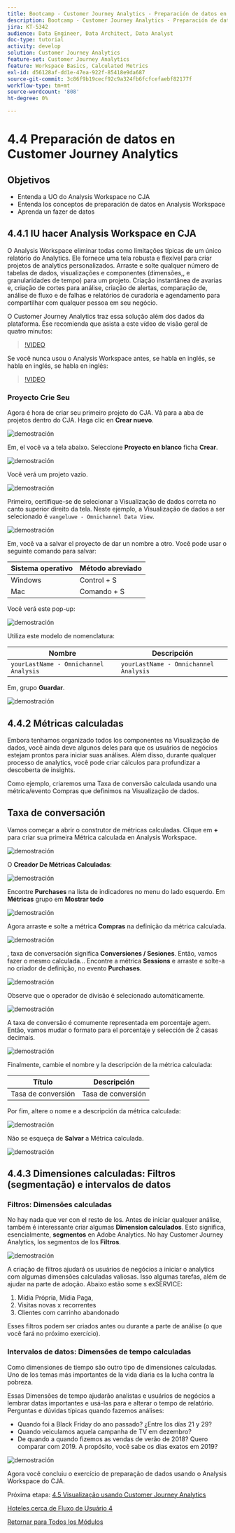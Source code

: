 ```yaml
---
title: Bootcamp - Customer Journey Analytics - Preparación de datos en Analysis Workspace - Brasil
description: Bootcamp - Customer Journey Analytics - Preparación de datos en Analysis Workspace - Brasil
jira: KT-5342
audience: Data Engineer, Data Architect, Data Analyst
doc-type: tutorial
activity: develop
solution: Customer Journey Analytics
feature-set: Customer Journey Analytics
feature: Workspace Basics, Calculated Metrics
exl-id: d56128af-dd1e-47ea-922f-85418e9da687
source-git-commit: 3c86f9b19cecf92c9a324fb6fcfcefaebf82177f
workflow-type: tm+mt
source-wordcount: '808'
ht-degree: 0%

---
```


# 4.4 Preparación de datos en Customer Journey Analytics

## Objetivos

- Entenda a UO do Analysis Workspace no CJA
- Entenda los conceptos de preparación de datos en Analysis Workspace
- Aprenda un fazer de datos

## 4.4.1 IU hacer Analysis Workspace en CJA

O Analysis Workspace eliminar todas como limitações típicas de um único relatório do Analytics. Ele fornece uma tela robusta e flexível para criar projetos de analytics personalizados. Arraste e solte qualquer número de tabelas de dados, visualizações e componentes (dimensões,, e granularidades de tempo) para um projeto. Criação instantânea de avarias e, criação de cortes para análise, criação de alertas, comparação de, análise de fluxo e de falhas e relatórios de curadoria e agendamento para compartilhar com qualquer pessoa em seu negócio.

O Customer Journey Analytics traz essa solução além dos dados da plataforma. Ése recomienda que asista a este vídeo de visão geral de quatro minutos:

>[!VIDEO](https://video.tv.adobe.com/v/35109?quality=12&learn=on)

Se você nunca usou o Analysis Workspace antes, se habla en inglés, se habla en inglés, se habla en inglés:

>[!VIDEO](https://video.tv.adobe.com/v/26266?quality=12&learn=on)

### Proyecto Crie Seu

Agora é hora de criar seu primeiro projeto do CJA. Vá para a aba de projetos dentro do CJA. Haga clic en **Crear nuevo**.

![demostración](./images/prmenu.png)

Em, el você va a tela abaixo. Seleccione **Proyecto en blanco** ficha **Crear**.

![demostración](./images/prmenu1.png)

Você verá um projeto vazio.

![demostración](./images/premptyprojects.png)

Primeiro, certifique-se de selecionar a Visualização de dados correta no canto superior direito da tela. Neste ejemplo, a Visualização de dados a ser selecionado é `vangeluwe - Omnichannel Data View`.

![demostración](./images/prdv.png)

Em, você va a salvar el proyecto de dar un nombre a otro. Você pode usar o seguinte comando para salvar:

| Sistema operativo | Método abreviado |
| ----------------- |-------------| 
| Windows | Control + S |
| Mac | Comando + S |

Você verá este pop-up:

![demostración](./images/prsave.png)

Utiliza este modelo de nomenclatura:

| Nombre | Descripción |
| ----------------- |-------------| 
| `yourLastName - Omnichannel Analysis` | `yourLastName - Omnichannel Analysis` |

Em, grupo **Guardar**.

![demostración](./images/prsave2.png)

## 4.4.2 Métricas calculadas

Embora tenhamos organizado todos los componentes na Visualização de dados, você ainda deve algunos deles para que os usuários de negócios estejam prontos para iniciar suas análises. Além disso, durante qualquer processo de analytics, você pode criar cálculos para profundizar a descoberta de insights.

Como ejemplo, criaremos uma Taxa de conversão calculada usando una métrica/evento Compras que definimos na Visualização de dados.

## Taxa de conversación

Vamos começar a abrir o construtor de métricas calculadas. Clique em **+** para criar sua primeira Métrica calculada en Analysis Workspace.

![demostración](./images/pradd.png)

O **Creador De Métricas Calculadas**:

![demostración](./images/prbuilder.png)

Encontre **Purchases** na lista de indicadores no menu do lado esquerdo. Em **Métricas** grupo em **Mostrar todo**

![demostración](./images/calcbuildercr1.png)

Agora arraste e solte a métrica **Compras** na definição da métrica calculada.

![demostración](./images/calcbuildercr2.png)

, taxa de conversación significa **Conversiones / Sesiones**. Então, vamos fazer o mesmo calculada... Encontre a métrica **Sessions** e arraste e solte-a no criador de definição, no evento **Purchases**.

![demostración](./images/calcbuildercr3.png)

Observe que o operador de divisão é selecionado automáticamente.

![demostración](./images/calcbuildercr4.png)

A taxa de conversão é comumente representada em porcentaje agem. Então, vamos mudar o formato para el porcentaje y selección de 2 casas decimais.

![demostración](./images/calcbuildercr5.png)

Finalmente, cambie el nombre y la descripción de la métrica calculada:

| Título | Descripción |
| ----------------- |-------------| 
| Tasa de conversión | Tasa de conversión |

Por fim, altere o nome e a descripción da métrica calculada:

![demostración](./images/calcbuildercr6.png)

Não se esqueça de **Salvar** a Métrica calculada.

![demostración](./images/pr9.png)

## 4.4.3 Dimensiones calculadas: Filtros (segmentação) e intervalos de datos

### Filtros: Dimensões calculadas

No hay nada que ver con el resto de los. Antes de iniciar qualquer análise, também é interessante criar algumas **Dimension calculados**. Esto significa, esencialmente, **segmentos** en Adobe Analytics. No hay Customer Journey Analytics, los segmentos de los **Filtros**.

![demostración](./images/prfilters.png)

A criação de filtros ajudará os usuários de negócios a iniciar o analytics com algumas dimensões calculadas valiosas. Isso algumas tarefas, além de ajudar na parte de adoção. Abaixo estão some s exSERVICE:

1. Mídia Própria, Mídia Paga,
2. Visitas novas x recorrentes
3. Clientes com carrinho abandonado

Esses filtros podem ser criados antes ou durante a parte de análise (o que você fará no próximo exercício).

### Intervalos de datos: Dimensões de tempo calculadas

Como dimensiones de tiempo são outro tipo de dimensiones calculadas. Uno de los temas más importantes de la vida diaria es la lucha contra la pobreza.

Essas Dimensões de tempo ajudarão analistas e usuários de negócios a lembrar datas importantes e usá-las para e alterar o tempo de relatório. Perguntas e dúvidas típicas quando fazemos análises:

- Quando foi a Black Friday do ano passado? ¿Entre los días 21 y 29?
- Quando veiculamos aquela campanha de TV em dezembro?
- De quando a quando fizemos as vendas de verão de 2018? Quero comparar com 2019. A propósito, você sabe os dias exatos em 2019?

![demostración](./images/timedimensions.png)

Agora você concluiu o exercício de preparação de dados usando o Analysis Workspace do CJA.

Próxima etapa: [4.5 Visualização usando Customer Journey Analytics](./ex5.md)

[Hoteles cerca de Fluxo de Usuário 4](./uc4.md)

[Retornar para Todos los Módulos](./../../overview.md)
